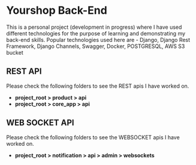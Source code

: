 # Yourshop Back-End
This is a personal project (development in progress) where I have used different technologies for the purpose of learning and demonstrating my back-end skills. Popular technologies used here are - Django, Django Rest Framework, Django Channels, Swagger, Docker, POSTGRESQL, AWS S3 bucket

## REST API
Please check the following folders to see the REST apis I have worked on.
- **project_root > product > api**
- **project_root > core_app > api**

## WEB SOCKET API
Please check the following folders to see the WEBSOCKET apis I have worked on.
- **project_root > notification > api > admin > websockets**